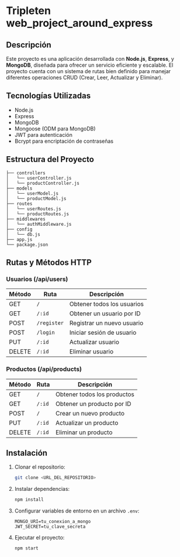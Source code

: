 # Tripleten web_project_around_express
## Descripción
Este proyecto es una aplicación desarrollada con **Node.js**, **Express**, y **MongoDB**, diseñada para ofrecer un servicio eficiente y escalable. El proyecto cuenta con un sistema de rutas bien definido para manejar diferentes operaciones CRUD (Crear, Leer, Actualizar y Eliminar).

## Tecnologías Utilizadas
- Node.js
- Express
- MongoDB
- Mongoose (ODM para MongoDB)
- JWT para autenticación
- Bcrypt para encriptación de contraseñas

## Estructura del Proyecto
```
├── controllers
│   └── userController.js
│   └── productController.js
├── models
│   └── userModel.js
│   └── productModel.js
├── routes
│   └── userRoutes.js
│   └── productRoutes.js
├── middlewares
│   └── authMiddleware.js
├── config
│   └── db.js
├── app.js
└── package.json
```

## Rutas y Métodos HTTP

### Usuarios (/api/users)
| Método | Ruta          | Descripción                |
|---------|--------------|----------------------------|
| GET     | `/`          | Obtener todos los usuarios |
| GET     | `/:id`       | Obtener un usuario por ID  |
| POST    | `/register`  | Registrar un nuevo usuario |
| POST    | `/login`     | Iniciar sesión de usuario  |
| PUT     | `/:id`       | Actualizar usuario         |
| DELETE  | `/:id`       | Eliminar usuario           |

### Productos (/api/products)
| Método | Ruta          | Descripción                  |
|---------|--------------|------------------------------|
| GET     | `/`          | Obtener todos los productos  |
| GET     | `/:id`       | Obtener un producto por ID   |
| POST    | `/`          | Crear un nuevo producto      |
| PUT     | `/:id`       | Actualizar un producto       |
| DELETE  | `/:id`       | Eliminar un producto         |

## Instalación
1. Clonar el repositorio:
   ```bash
   git clone <URL_DEL_REPOSITORIO>
   ```
2. Instalar dependencias:
   ```bash
   npm install
   ```
3. Configurar variables de entorno en un archivo `.env`:
   ```env
   MONGO_URI=tu_conexion_a_mongo
   JWT_SECRET=tu_clave_secreta
   ```
4. Ejecutar el proyecto:
   ```bash
   npm start
   ```



